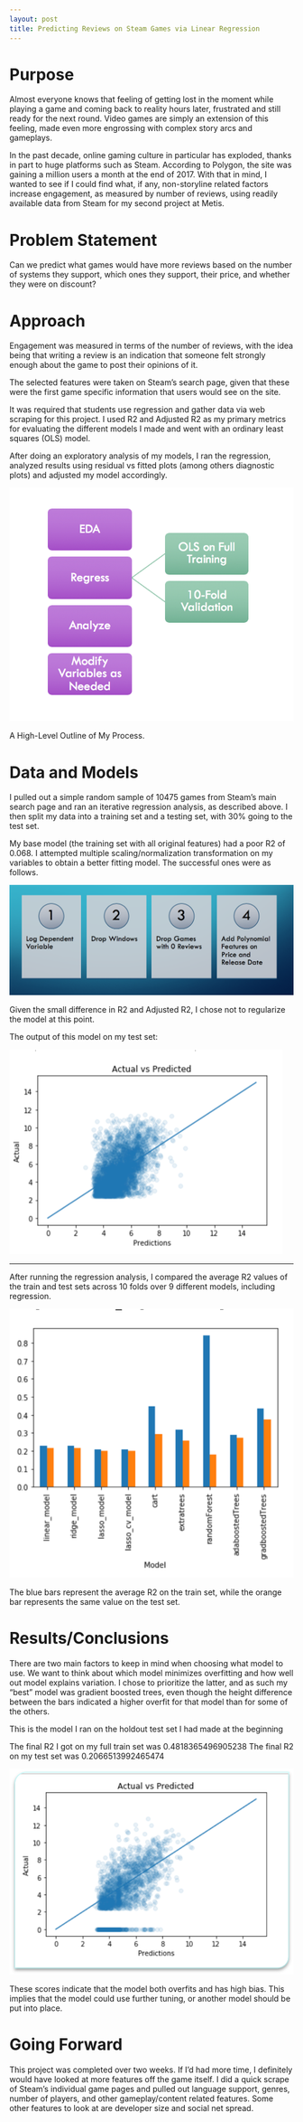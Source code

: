 ```yaml
---
layout: post
title: Predicting Reviews on Steam Games via Linear Regression
---
```



# Purpose
Almost everyone knows that feeling of getting lost in the moment while playing a game and coming back to reality hours later, frustrated and still ready for the next round. Video games are simply an extension of this feeling, made even more engrossing with complex story arcs and gameplays.

In the past decade, online gaming culture in particular has exploded, thanks in part to huge platforms such as Steam. According to Polygon, the site was gaining a million users a month at the end of 2017. With that in mind, I wanted to see if I could find what, if any, non-storyline related factors increase engagement, as measured by number of reviews, using readily available data from Steam for my second project at Metis. 

# Problem Statement
Can we predict what games would have more reviews based on the number of systems they support, which ones they support, their price, and whether they were on discount?

# Approach
Engagement was measured in terms of the number of reviews, with the idea being that writing a review is an indication that someone felt strongly enough about the game to post their opinions of it.

The selected features were taken on Steam’s search page, given that these were the first game specific information that users would see on the site.

It was required that students use regression and gather data via web scraping for this project. I used R2 and Adjusted R2 as my primary metrics for evaluating the different models I made and went with an ordinary least squares (OLS) model.

After doing an exploratory analysis of my models, I ran the regression, analyzed results using residual vs fitted plots (among others diagnostic plots) and adjusted my model accordingly.

![alt text](/images/luther/regress_format.png)

A High-Level Outline of My Process.



# Data and Models
I pulled out a simple random sample of 10475 games from Steam’s main search page and ran an iterative regression analysis, as described above. I then split my data into a training set and a testing set, with 30% going to the test set.

My base model (the training set with all original features) had a poor R2 of 0.068. I attempted multiple scaling/normalization transformation on my variables to obtain a better fitting model. The successful ones were as follows.

 ![alt text](/images/luther/var_mods.png)

Given the small difference in R2 and Adjusted R2, I chose not to regularize the model at this point.

The output of this model on my test set:

![alt text](/images/luther/regress_ap.png)

----
After running the regression analysis, I compared the average R2 values of the train and test sets across 10 folds over 9 different models, including regression.

 ![alt text](/images/luther/models.png)
 
The blue bars represent the average R2 on the train set, while the orange bar represents the same value on the test set.


 
# Results/Conclusions
There are two main factors to keep in mind when choosing what model to use. We want to think about which model minimizes overfitting and how well out model explains variation. I chose  to prioritize the latter, and as such my “best” model was gradient boosted trees, even though the height difference between the bars indicated a higher overfit for that model than for some of the others.

This is the model I ran on the holdout test set I had made at the beginning

The final R2 I got on my full train set was 0.4818365496905238
The final R2 on my test set was 0.2066513992465474

 ![alt text](/images/luther/gbt_ap.png)

These scores indicate that the model both overfits and has high bias. This implies that the model could use further tuning, or another model should be put into place.


# Going Forward
This project was completed over two weeks. If I’d had more time, I definitely would have looked at more features off the game itself. I did a quick scrape of Steam’s individual game pages and pulled out language support, genres, number of players, and other gameplay/content related features. Some other features to look at are developer size and social net spread.
